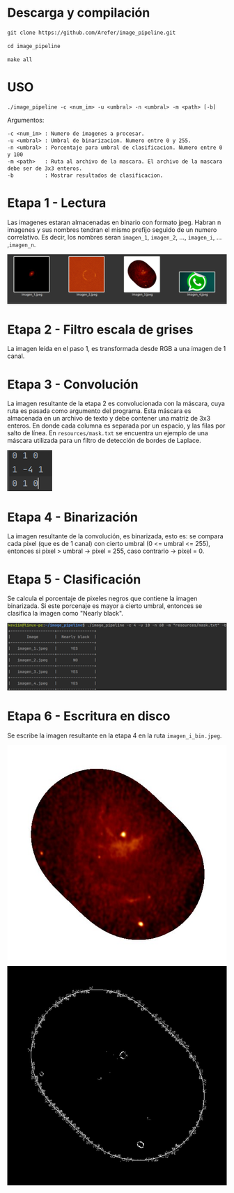 # Descarga y compilación
`git clone https://github.com/Arefer/image_pipeline.git`

`cd image_pipeline`

`make all`

# USO
`./image_pipeline -c <num_im> -u <umbral> -n <umbral> -m <path> [-b]`

Argumentos:

    -c <num_im> : Numero de imagenes a procesar.
    -u <umbral> : Umbral de binarizacion. Numero entre 0 y 255.
    -n <umbral> : Porcentaje para umbral de clasificacion. Numero entre 0 y 100
    -m <path>   : Ruta al archivo de la mascara. El archivo de la mascara debe ser de 3x3 enteros.
    -b          : Mostrar resultados de clasificacion.

# Etapa 1 - Lectura
Las imagenes estaran almacenadas en binario con formato jpeg.  Habran n imagenes y sus nombres tendran el mismo prefijo 
seguido de un numero correlativo.  Es decir,  los nombres seran `imagen_1`,  `imagen_2`, ..., `imagen_i`, ... ,`imagen_n`.

![Screenshot](resources/readme_resources/images.png)

# Etapa 2 - Filtro escala de grises
La imagen leída en el paso 1, es transformada desde RGB a una imagen de 1 canal.

# Etapa 3 - Convolución
La imagen resultante de la etapa 2 es convolucionada con la máscara, cuya ruta es pasada como argumento del programa.
Esta máscara es almacenada en un archivo de texto y debe contener una matriz de 3x3 enteros. En donde cada columna es 
separada por un espacio, y las filas por salto de línea. En `resources/mask.txt` se encuentra un ejemplo de una máscara
utilizada para un filtro de detección de bordes de Laplace.
 
![Screenshot](resources/readme_resources/laplace_mask.png)

# Etapa 4 - Binarización
La imagen resultante de la convolución, es binarizada, esto es: se compara cada pixel (que es de 1 canal) con cierto umbral
(0 <= umbral <= 255), entonces si pixel > umbral -> pixel = 255, caso contrario -> pixel = 0.

# Etapa 5 - Clasificación
Se calcula el porcentaje de pixeles negros que contiene la imagen binarizada. Si este porcenaje es mayor a cierto umbral,
entonces se clasifica la imagen como "Nearly black".

![Screenshot](resources/readme_resources/results.png)

# Etapa 6 - Escritura en disco
Se escribe la imagen resultante en la etapa 4 en la ruta `imagen_i_bin.jpeg`.

![Screenshot](resources/Images/imagen_3.jpeg) ![Screenshot](resources/Images/imagen_3_bin.jpeg)


